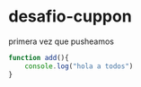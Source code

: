 # desafio-cuppon

primera  vez que pusheamos

``` js
function add(){
    console.log("hola a todos")
}
```
